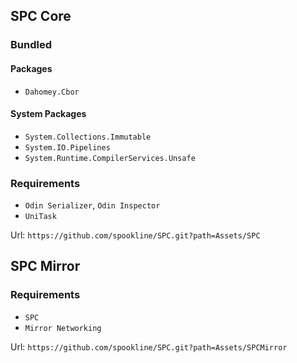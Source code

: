 ## SPC Core

### Bundled

#### Packages

- `Dahomey.Cbor`

#### System Packages

- `System.Collections.Immutable`
- `System.IO.Pipelines`
- `System.Runtime.CompilerServices.Unsafe`

### Requirements

- `Odin Serializer`, `Odin Inspector`
- `UniTask`

Url: `https://github.com/spookline/SPC.git?path=Assets/SPC`

## SPC Mirror

### Requirements

- `SPC`
- `Mirror Networking`

Url: `https://github.com/spookline/SPC.git?path=Assets/SPCMirror`